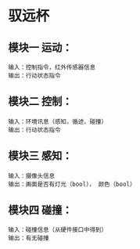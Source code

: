 # 驭远杯
## 模块一 运动：
    输入：控制指令，红外传感器信息
    输出：行动状态指令
## 模块二 控制：
    输入：环境讯息（感知，循迹，碰撞） 
    输出：行动状态指令
## 模块三 感知：
    输入：摄像头信息
    输出：画面是否有灯光（bool）， 颜色（bool）
## 模块四 碰撞：
    输入：碰撞信息（从硬件接口中得到）
    输出：有无碰撞
